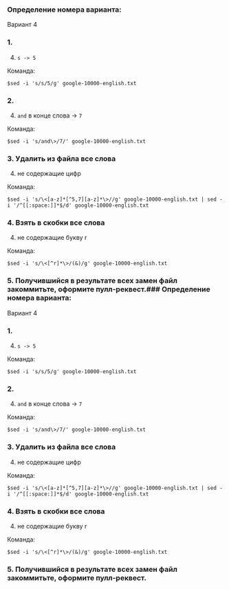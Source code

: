 ### Определение номера варианта:

Вариант 4

### 1.
4) `s -> 5`

Команда:

```
$sed -i 's/s/5/g' google-10000-english.txt
```

### 2.
4) `and` в конце слова -> `7`

Команда:

```
$sed -i 's/and\>/7/' google-10000-english.txt
```

### 3. Удалить из файла все слова
4) не содержащие цифр

Команда:

```
$sed -i 's/\<[a-z]*[^5,7][a-z]*\>//g' google-10000-english.txt | sed -i '/^[[:space:]]*$/d' google-10000-english.txt
```

### 4. Взять в скобки все слова
4) не содержащие букву r

Команда:

```
$sed -i 's/\<[^r]*\>/(&)/g' google-10000-english.txt
```

### 5. Получившийся в результате всех замен файл закоммитьте, оформите пулл-реквест.### Определение номера варианта:

Вариант 4

### 1.
4) `s -> 5`

Команда:

```
$sed -i 's/s/5/g' google-10000-english.txt
```

### 2.
4) `and` в конце слова -> `7`

Команда:

```
$sed -i 's/and\>/7/' google-10000-english.txt
```

### 3. Удалить из файла все слова
4) не содержащие цифр

Команда:

```
$sed -i 's/\<[a-z]*[^5,7][a-z]*\>//g' google-10000-english.txt | sed -i '/^[[:space:]]*$/d' google-10000-english.txt
```

### 4. Взять в скобки все слова
4) не содержащие букву r

Команда:

```
$sed -i 's/\<[^r]*\>/(&)/g' google-10000-english.txt
```

### 5. Получившийся в результате всех замен файл закоммитьте, оформите пулл-реквест.

